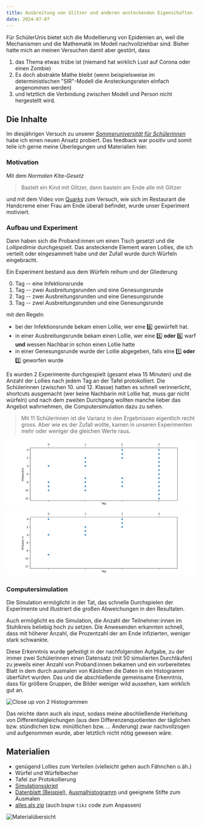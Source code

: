 ```yaml
---
title: Ausbreitung von Glitzer und anderen ansteckenden Eigenschaften
date: 2024-07-07
---
```


F&uuml;r Sch&uuml;lerUnis bietet sich die Modellierung von Epidemien an, weil
die Mechanismen und die Mathematik im Modell nachvollziehbar sind. Bisher hatte
mich an meinen Versuchen damit aber gest&ouml;rt, dass

1. das Thema etwas tr&uuml;be ist (niemand hat wirklich Lust auf Corona oder
   einen Zombie)
2. Es doch abstrakte Mathe bleibt (wenn beispielsweise im deterministischen
   "SIR"-Modell die Ansteckungsraten einfach angenommen werden)
3. und letztlich die Verbindung zwischen Modell und Person nicht hergestellt
   wird.

## Die Inhalte

Im diesj&auml;hrigen Versuch zu unserer [*Sommeruniversit&auml;t f&uuml;r
Sch&uuml;lerinnen*]() habe ich einen neuen Ansatz probiert. Das feedback war
positiv und somit teile ich gerne meine &Uuml;berlegungen und Materialien hier.

### Motivation

Mit dem *Normalen Kita-Gesetz* 

> Bastelt ein Kind mit Glitzer, dann basteln am Ende alle mit Glitzer

und mit dem Video von [Quarks](https://www.ardmediathek.de/video/quarks/experiment-teil-1-so-schnell-verbreiten-sich-viren/wdr/Y3JpZDovL3dkci5kZS9CZWl0cmFnLWVlMmM5YmRhLTliNmItNDhkMC1iZTMzLWE4YmM5MzAzMmQ4MQ) zum Versuch, wie sich im Restaurant die Handcreme
einer Frau am Ende &uuml;berall befindet, wurde unser Experiment motiviert.

### Aufbau und Experiment

Dann haben sich die Proband:innen um einen Tisch gesetzt und die *Lollipedimie*
durchgespielt. Das ansteckende Element waren Lollies, die ich verteilt oder
eingesammelt habe und der Zufall wurde durch W&uuml;rfeln eingebracht.

Ein Experiment bestand aus dem W&uuml;rfeln reihum und der Gliederung

0. Tag -- eine Infektionsrunde
1. Tag -- zwei Ausbreitungsrunden und eine Genesungsrunde
2. Tag -- zwei Ausbreitungsrunden und eine Genesungsrunde
3. Tag -- zwei Ausbreitungsrunden und eine Genesungsrunde


mit den Regeln

- bei der Infektionsrunde bekam einen Lollie, wer eine :six: gew&uuml;rfelt hat.
- in einer Ausbreitungsrunde bekam einen Lollie, wer eine :five: **oder** :six: warf
  **und** wessen Nachbar:in schon einen Lollie hatte 
- in einer Genesungsrunde wurde der Lollie abgegeben, falls eine :one: **oder**
  :two: geworfen wurde

Es wurden 2 Experimente durchgespielt (gesamt etwa 15 Minuten) und die Anzahl
der Lollies nach jedem Tag an der Tafel protokolliert. Die
Sch&uuml;lerinnen (zwischen 10. und 12. Klasse) hatten es schnell verinnerlicht,
shortcuts ausgemacht (wer keine Nachbarin mit Lollie hat, muss gar nicht
w&uuml;rfeln) und nach dem zweiten Durchgang wollten manche lieber das Angebot
wahrnehmen, die Computersimulation dazu zu sehen. 

> Mit 11 Sch&uuml;lerinnen ist die Varianz in den Ergebnissen eigentlich recht gross. Aber wie es der Zufall wollte, kamen in unseren Experimenten mehr oder weniger die gleichen Werte raus.

![eine Beispielsimulation mit N=13](bilder/exasimu1.png "**Bild 1**: eine Beispielsimulation mit N=13")
![andere Beispielsimulation mit N=13](bilder/exasimu2.png "**Bild 2**: andere Beispielsimulation mit N=13")

### Computersimulation

Die Simulation erm&ouml;glicht in der Tat, das schnelle Durchspielen der
Experimente und illustriert die gro&szlig;en Abweichungen in den Resultaten. 

Auch erm&ouml;glicht es die Simulation, die Anzahl der Teilnehmer:innen im
Stuhlkreis beliebig hoch zu setzen. Die Anwesenden erkannten schnell, dass
mit h&ouml;herer Anzahl, die Prozentzahl der am Ende infizierten, weniger stark
schwankte.

Diese Erkenntnis wurde gefestigt in der nachfolgenden Aufgabe, zu der immer zwei
Sch&uuml;lerinnen einen Datensatz (mit 50 simulierten Durchl&auml;ufen) zu
jeweils einer Anzahl von Proband:innen bekamen und ein vorbereitetes Blatt in
dem durch ausmalen von K&auml;stchen die Daten in ein Histogramm
&uuml;berf&uuml;hrt wurden. Das und die abschlie&szlig;ende gemeinsame
Erkenntnis, dass f&uuml;r gr&ouml;&szlig;ere Gruppen, die Bilder weniger wild
aussehen, kam wirklich gut an.

![Close up von 2 Histogrammen](bilder/histocloseup.jpg "**Bild 3**: Gemalte
Histogramme")

Das reichte dann auch als input, sodass meine abschlie&szlig;ende Herleitung von
Differentialgleichungen (aus dem Differenzenquotienten der t&auml;glichen bzw.
st&uuml;ndlichen bzw. min&uuml;tlichen bzw. ... &Auml;nderung) zwar
nachvollzogen und aufgenommen wurde, aber letztlich nicht n&ouml;tig gewesen
w&auml;re.

## Materialien

 * gen&uuml;gend Lollies zum Verteilen (vielleicht gehen auch F&auml;hnchen
   o.&auml;h.)
 * W&uuml;rfel und W&uuml;rfelbecher
 * Tafel zur Protokollierung
 * [Simulationsskript](simu-2.py)
 * [Datenblatt (Beispiel)](N26a.pdf), [Ausmalhistogramm](ausmalhistogramm.pdf) und geeignete Stifte zum Ausmalen
 * [alles als zip](allmats.zip) (auch bspw `tikz` code zum Anpassen)

![Material&uuml;bersicht](bilder/materials.jpg "**Bild 4**: Das eingesetzte
Material")
